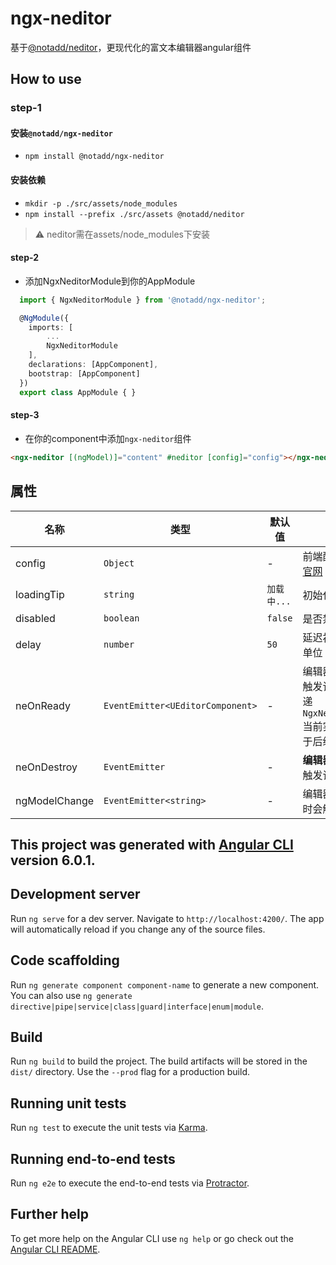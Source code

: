 # ngx-neditor

基于[@notadd/neditor](https://github.com/notadd/neditor)，更现代化的富文本编辑器angular组件

## How to use
### step-1

#### 安装`@notadd/ngx-neditor`
+ `npm install @notadd/ngx-neditor` 
 
#### 安装依赖
+ `mkdir -p ./src/assets/node_modules`
+ `npm install --prefix ./src/assets @notadd/neditor`
> ⚠ neditor需在assets/node_modules下安装

#### step-2

+ 添加NgxNeditorModule到你的AppModule

```typescript
  import { NgxNeditorModule } from '@notadd/ngx-neditor';

  @NgModule({
    imports: [
        ...
        NgxNeditorModule
    ],
    declarations: [AppComponent],
    bootstrap: [AppComponent]
  })
  export class AppModule { }
```

#### step-3

+ 在你的component中添加`ngx-neditor`组件

```html
<ngx-neditor [(ngModel)]="content" #neditor [config]="config"></ngx-neditor>
```

## 属性

| 名称    | 类型           | 默认值  | 描述 |
| ------- | ------------- | ----- | ----- |
| config | `Object` | - | 前端配置项说明，[见官网](http://fex.baidu.com/ueditor/#start-config) |
| loadingTip | `string` | `加载中...` | 初始化提示文本 |
| disabled | `boolean` | `false` | 是否禁用 |
| delay | `number` | `50` | 延迟初始化neditor，单位：毫秒 |
| neOnReady | `EventEmitter<UEditorComponent>` | - | 编辑器准备就绪后会触发该事件，并会传递 `NgxNeditorComponent` 当前实例对象，可用于后续操作。 |
| neOnDestroy | `EventEmitter` | - | **编辑器组件销毁**后会触发该事件 |
| ngModelChange | `EventEmitter<string>` | - | 编辑器内容发生改变时会触发该事件 |


This project was generated with [Angular CLI](https://github.com/angular/angular-cli) version 6.0.1.
---

## Development server

Run `ng serve` for a dev server. Navigate to `http://localhost:4200/`. The app will automatically reload if you change any of the source files.

## Code scaffolding

Run `ng generate component component-name` to generate a new component. You can also use `ng generate directive|pipe|service|class|guard|interface|enum|module`.

## Build

Run `ng build` to build the project. The build artifacts will be stored in the `dist/` directory. Use the `--prod` flag for a production build.

## Running unit tests

Run `ng test` to execute the unit tests via [Karma](https://karma-runner.github.io).

## Running end-to-end tests

Run `ng e2e` to execute the end-to-end tests via [Protractor](http://www.protractortest.org/).

## Further help

To get more help on the Angular CLI use `ng help` or go check out the [Angular CLI README](https://github.com/angular/angular-cli/blob/master/README.md).
